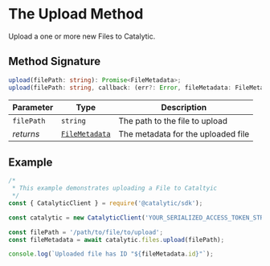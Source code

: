 # The Upload Method

Upload a one or more new Files to Catalytic.

<!--
> 🚧 Consider using CompleteStepRequest Instead
>
> If you are uploading files as part of completing a task, consider passing a `FileInfo` reference to `CompleteStepRequset.SetInput` instead. See [Complete an Instance Step](ref:complete-an-instance-step) for an example. -->

## Method Signature

```typescript
upload(filePath: string): Promise<FileMetadata>;
upload(filePath: string, callback: (err?: Error, fileMetadata: FileMetadata) => any): void;
```

| Parameter  | Type                                                | Description                        |
| ---------- | --------------------------------------------------- | ---------------------------------- |
| `filePath` | `string`                                            | The path to the file to upload     |
| _returns_  | [`FileMetadata`](doc:the-file-metadata-entity-node) | The metadata for the uploaded file |

## Example

```javascript
/*
 * This example demonstrates uploading a File to Cataltyic
 */
const { CatalyticClient } = require('@catalytic/sdk');

const catalytic = new CatalyticClient('YOUR_SERIALIZED_ACCESS_TOKEN_STRING');

const filePath = '/path/to/file/to/upload';
const fileMetadata = await catalytic.files.upload(filePath);

console.log(`Uploaded file has ID "${fileMetadata.id}"`);
```
